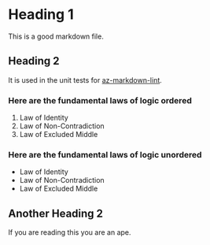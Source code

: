 # Heading 1

This is a good markdown file.

## Heading 2

It is used in the unit tests for [az-markdown-lint](https://github.com/BorderTech/az-markdown-lint).

### Here are the fundamental laws of logic ordered

1. Law of Identity
1. Law of Non-Contradiction
1. Law of Excluded Middle

### Here are the fundamental laws of logic unordered

* Law of Identity
* Law of Non-Contradiction
* Law of Excluded Middle

## Another Heading 2

If you are reading this you are an ape.
